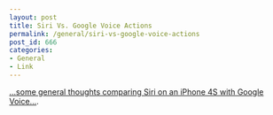 ```yaml
---
layout: post
title: Siri Vs. Google Voice Actions
permalink: /general/siri-vs-google-voice-actions
post_id: 666
categories:
- General
- Link
---
```


[...some general thoughts comparing Siri on an iPhone 4S with Google Voice...](http://searchengineland.com/head-to-head-siri-vs-google-voice-actions-96998).
